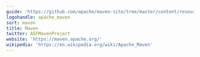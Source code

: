 ```yaml
---
guide: 'https://github.com/apache/maven-site/tree/master/content/resources/images'
logohandle: apache_maven
sort: maven
title: Maven
twitter: ASFMavenProject
website: 'https://maven.apache.org/'
wikipedia: 'https://en.wikipedia.org/wiki/Apache_Maven'
---
```

